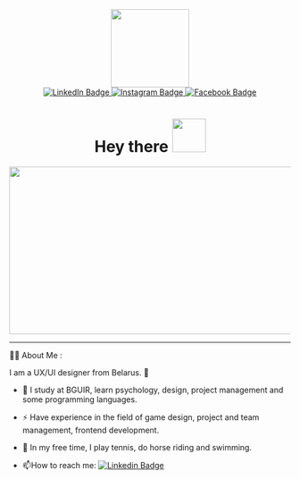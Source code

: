 <div id="header" align="center">
  <img src="https://media.giphy.com/media/v1.Y2lkPTc5MGI3NjExNWx1M2E1MG9lbTVmaGt4azZid2p5bjRybGs5MHg4ajhlMWdxZ3I3aSZlcD12MV9pbnRlcm5hbF9naWZfYnlfaWQmY3Q9cw/LnhMmEpEaholWxXogQ/giphy.gif" width="140"/>
  <div id="badges">
    <a href="https://www.linkedin.com/in/diana-novak">
      <img src="https://img.shields.io/badge/LinkedIn-%233366CC?logo=linkedin&logoColor=white&style=for-the-badge" alt="LinkedIn Badge"/>
    </a>
    <a href="https://www.instagram.com/dia__novak?igsh=bDI5d2prdHkzdHJh">
      <img src="https://img.shields.io/badge/Instagram-%23db7704?logo=Instagram&logoColor=white&style=for-the-badge" alt="Instagram Badge"/>
    </a>
    <a href="https://www.facebook.com/profile.php?id=100011068566508&mibextid=LQQJ4d">
      <img src="https://img.shields.io/badge/Facebook-%230033CC?logo=Facebook&logoColor=white&style=for-the-badge" alt="Facebook Badge"/>
    </a>
  </div>
  <img src="https://komarev.com/ghpvc/?username=floppyDi&style=flat-square&color=orange" alt=""/>
  <h1>
  Hey there
  <img src="https://media.giphy.com/media/v1.Y2lkPTc5MGI3NjExandsN2dsbDllaWw3c3VudGl1YTF0YW5pbzViNHBkMGdxcDF2aTFkZSZlcD12MV9pbnRlcm5hbF9naWZfYnlfaWQmY3Q9Zw/Wj7lNjMNDxSmc/giphy.gif" width="60px"/>
</h1>
</div>
<div align="center">
  <img src="https://media.giphy.com/media/v1.Y2lkPTc5MGI3NjExamduaWcyMWM2ODN2Zndpb2lqYjJtOTRuOW5qank5bGZrZGM5NzE3diZlcD12MV9pbnRlcm5hbF9naWZfYnlfaWQmY3Q9Zw/L1R1tvI9svkIWwpVYr/giphy.gif" width="600" height="300"/>
</div>

--- 

:woman_technologist: About Me :

I am a UX/UI designer from Belarus. :octopus:

- :telescope: I study at BGUIR, learn psychology, design, project management and some programming languages.

- :zap: Have experience in the field of game design, project and team management, frontend development.

- :seedling: In my free time, I play tennis, do horse riding and swimming.

- :mailbox:How to reach me: [![Linkedin Badge](https://img.shields.io/badge/-Diana-blue?style=flat&logo=Linkedin&logoColor=white)](https://www.linkedin.com/in/diana-novak)
